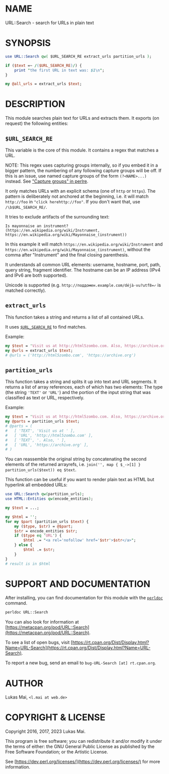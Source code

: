 # NAME

URL::Search - search for URLs in plain text

# SYNOPSIS

```perl
use URL::Search qw( $URL_SEARCH_RE extract_urls partition_urls );

if ($text =~ /($URL_SEARCH_RE)/) {
    print "the first URL in text was: $1\n";
}

my @all_urls = extract_urls $text;
```

# DESCRIPTION

This module searches plain text for URLs and extracts them. It exports (on
request) the following entities:

## `$URL_SEARCH_RE`

This variable is the core of this module. It contains a regex that matches a URL.

NOTE: This regex uses capturing groups internally, so if you embed it in a
bigger pattern, the numbering of any following capture groups will be off. If
this is an issue, use named capture groups of the form `(?<NAME>...)`
instead. See ["Capture groups" in perlre](https://metacpan.org/pod/perlre#Capture-groups).

It only matches URLs with an explicit schema (one of `http` or `https`). The
pattern is deliberately not anchored at the beginning, i.e. it will match
`http://foo` in `"click herehttp://foo"`. If you don't want that, use
`/\b$URL_SEARCH_RE/`.

It tries to exclude artifacts of the surrounding text:

```
Is mayonnaise an instrument? (https://en.wikipedia.org/wiki/Instrument,
https://en.wikipedia.org/wiki/Mayonnaise_(instrument))
```

In this example it will match `https://en.wikipedia.org/wiki/Instrument` and
`https://en.wikipedia.org/wiki/Mayonnaise_(instrument)`, without the comma
after "Instrument" and the final closing parenthesis.

It understands all common URL elements: username, hostname, port, path, query
string, fragment identifier. The hostname can be an IP address (IPv4 and IPv6
are both supported).

Unicode is supported (e.g. `http://поддомен.example.com/déjà-vu?utf8=✓` is
matched correctly).

## `extract_urls`

This function takes a string and returns a list of all contained URLs.

It uses [`$URL_SEARCH_RE`](#url_search_re) to find matches.

Example:

```perl
my $text = 'Visit us at http://html5zombo.com. Also, https://archive.org';
my @urls = extract_urls $text;
# @urls = ('http://html5zombo.com', 'https://archive.org')
```

## `partition_urls`

This function takes a string and splits it up into text and URL segments. It
returns a list of array references, each of which has two elements: The type
(the string `'TEXT'` or `'URL'`) and the portion of the input string that was
classified as text or URL, respectively.

Example:

```perl
my $text = 'Visit us at http://html5zombo.com. Also, https://archive.org';
my @parts = partition_urls $text;
# @parts = (
#   [ 'TEXT', 'Visit us at ' ],
#   [ 'URL', 'http://html5zombo.com' ],
#   [ 'TEXT', '. Also, ' ],
#   [ 'URL', 'https://archive.org' ],
# )
```

You can reassemble the original string by concatenating the second elements of
the returned arrayrefs, i.e.
`join('', map { $_->[1] } partition_urls($text)) eq $text`.

This function can be useful if you want to render plain text as HTML but
hyperlink all embedded URLs:

```perl
use URL::Search qw(partition_urls);
use HTML::Entities qw(encode_entities);

my $text = ...;

my $html = '';
for my $part (partition_urls $text) {
    my ($type, $str) = @$part;
    $str = encode_entities $str;
    if ($type eq 'URL') {
        $html .= "<a rel='nofollow' href='$str'>$str</a>";
    } else {
        $html .= $str;
    }
}
# result is in $html
```

# SUPPORT AND DOCUMENTATION

After installing, you can find documentation for this module with the
[`perldoc`](https://metacpan.org/pod/perldoc) command.

```sh
perldoc URL::Search
```

You can also look for information at [https://metacpan.org/pod/URL::Search](https://metacpan.org/pod/URL::Search).

To see a list of open bugs, visit
[https://rt.cpan.org/Dist/Display.html?Name=URL-Search](https://rt.cpan.org/Dist/Display.html?Name=URL-Search).

To report a new bug, send an email to
`bug-URL-Search [at] rt.cpan.org`.

# AUTHOR

Lukas Mai, `<l.mai at web.de>`

# COPYRIGHT & LICENSE

Copyright 2016, 2017, 2023 Lukas Mai.

This program is free software; you can redistribute it and/or modify it
under the terms of either: the GNU General Public License as published
by the Free Software Foundation; or the Artistic License.

See [https://dev.perl.org/licenses/](https://dev.perl.org/licenses/) for more information.
